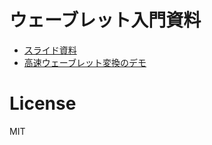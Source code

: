 # ウェーブレット入門資料

- [スライド資料](https://github.com/aikiriao/introduction_to_wavelet/releases/download/v1.3/introduction_to_wavelet_v1_3.pdf)
- [高速ウェーブレット変換のデモ](./implementation/fwt_demos.ipynb)

# License

MIT
